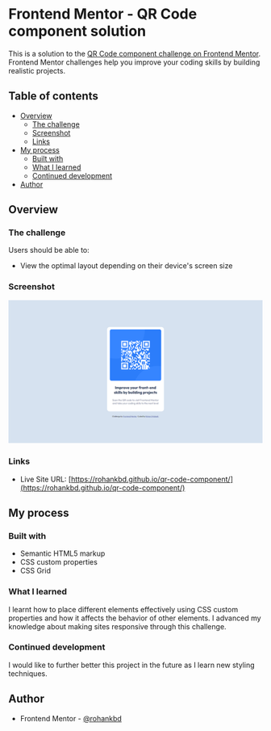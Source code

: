 # Frontend Mentor - QR Code component solution

This is a solution to the [QR Code component challenge on Frontend Mentor](https://www.frontendmentor.io/challenges/qr-code-component-iux_sIO_H). Frontend Mentor challenges help you improve your coding skills by building realistic projects.

## Table of contents

- [Overview](#overview)
  - [The challenge](#the-challenge)
  - [Screenshot](#screenshot)
  - [Links](#links)
- [My process](#my-process)
  - [Built with](#built-with)
  - [What I learned](#what-i-learned)
  - [Continued development](#continued-development)
- [Author](#author)


## Overview

### The challenge

Users should be able to:

- View the optimal layout depending on their device's screen size

### Screenshot

![](./images/Screenshot.png)



### Links

- Live Site URL: [https://rohankbd.github.io/qr-code-component/](https://rohankbd.github.io/qr-code-component/)

## My process

### Built with

- Semantic HTML5 markup
- CSS custom properties
- CSS Grid


### What I learned

I learnt how to place different elements effectively using CSS custom properties and how it affects the behavior of other elements.
I advanced my knowledge about making sites responsive through this challenge.

### Continued development

I would like to further better this project in the future as I learn new styling techniques.


## Author

- Frontend Mentor - [@rohankbd](https://www.frontendmentor.io/profile/rohankbd)
